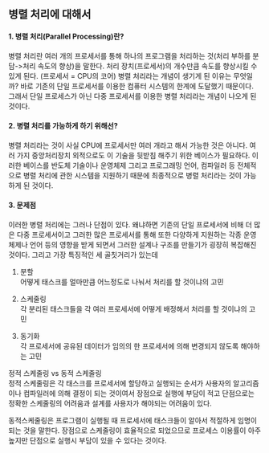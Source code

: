 ## 병렬 처리에 대해서

#### 1. 병렬 처리(Parallel Processing)란?
병렬 처리란 여러 개의 프로세서를 통해 하나의 프로그램을 처리하는 것(처리 부하를 분담->처리 속도의 향상)을 말한다. 처리 장치(프로세서)의 개수만큼 속도를 향상시킬 수 있게 된다. (프로세서 = CPU의 코어) 병렬 처리라는 개념이 생기게 된 이유는 무엇일까? 바로 기존의 단일 프로세서를 이용한 컴퓨터 시스템의 한계에 도달했기 때문이다. 그래서 단일 프로세스가 아닌 다중 프로세서를 이용한 병렬 처리라는 개념이 나오게 된 것이다.

#### 2. 병렬 처리를 가능하게 하기 위해선?
병렬 처리라는 것이 사실 CPU에 프로세서만 여러 개라고 해서 가능한 것은 아니다. 여러 가지 중앙처리장치 외적으로도 이 기술을 뒷받침 해주기 위한 베이스가 필요하다. 이러한 베이스를 반도체 기술이나 운영체제 그리고 프로그래밍 언어, 컴파일러 등 전체적으로 병렬 처리에 관한 시스템을 지원하기 때문에 최종적으로 병렬 처리라는 것이 가능하게 된 것이다.

#### 3. 문제점
이러한 병렬 처리에는 그러나 단점이 있다. 왜냐하면 기존의 단일 프로세서에 비해 더 많은 다중 프로세서이고 그러한 많은 프로세서를 통해 또한 다양하게 지원하는 각종 운영체제나 언어 등의 영향을 받게 되면서 그러한 설계나 구조를 만들기가 굉장히 복잡해진 것이다. 그리고 가장 특징적인 세 골칫거리가 있는데

1. 분할  
어떻게 태스크를 얼마만큼 어느정도로 나눠서 처리를 할 것이냐의 고민

2. 스케줄링  
각 분리된 태스크들을 각 여러 프로세서에 어떻게 배정해서 처리를 할 것이냐의 고민

3. 동기화  
각 프로세서에 공유된 데이터가 임의의 한 프로세서에 의해 변경되지 않도록 해야하는 고민

정적 스케줄링 vs 동적 스케줄링  
정적 스케줄링은 각 태스크를 프로세서에 할당하고 실행되는 순서가 사용자의 알고리즘이나 컴파일러에 의해 결정이 되는 것이여서 장점으로 실행에 부담이 적고 단점으로는 정확한 스케줄링의 어려움과 설계를 사용자가 해야되는 어려움이 있다.

동적스케줄링은 프로그램이 실행될 때 프로세서에 태스크들이 알아서 적절하게 임명이 되는 것을 말한다. 장점으로 스케줄링이 효율적으로 되었으므로 프로세스 이용률이 아주 높지만 단점으로 실행시 부담이 있을 수 있다는 것이다.
